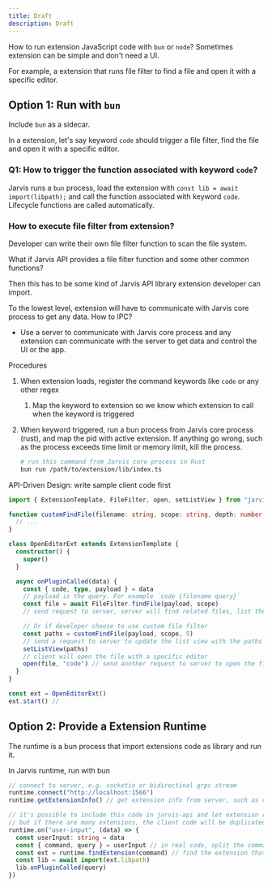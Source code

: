 ```yaml
---
title: Draft
description: Draft
---
```


How to run extension JavaScript code with `bun` or `node`? Sometimes extension can be simple and don't need a UI.

For example, a extension that runs file filter to find a file and open it with a specific editor.

## Option 1: Run with `bun`

Include `bun` as a sidecar.

In a extension, let's say keyword `code` should trigger a file filter, find the file and open it with a specific editor.

### Q1: How to trigger the function associated with keyword `code`?

Jarvis runs a `bun` process, load the extension with `const lib = await import(libpath);` and call the function associated with keyword `code`. Lifecycle functions are called automatically.

### How to execute file filter from extension?

Developer can write their own file filter function to scan the file system.

What if Jarvis API provides a file filter function and some other common functions?

Then this has to be some kind of Jarvis API library extension developer can import.

To the lowest level, extension will have to communicate with Jarvis core process to get any data. How to IPC?

- Use a server to communicate with Jarvis core process and any extension can communicate with the server to get data and control the UI or the app.

Procedures

1. When extension loads, register the command keywords like `code` or any other regex
   1. Map the keyword to extension so we know which extension to call when the keyword is triggered
2. When keyword triggered, run a bun process from Jarvis core process (rust), and map the pid with active extension. If anything go wrong, such as the process exceeds time limit or memory limit, kill the process.

   ```bash
   # run this command from Jarvis core process in Rust
   bun run /path/to/extension/lib/index.ts
   ```

API-Driven Design: write sample client code first

```ts title="extension/lib/index.js"
import { ExtensionTemplate, FileFilter, open, setListView } from "jarvis-api"

function customFindFile(filename: string, scope: string, depth: number = 5) {
  // ...
}

class OpenEditorExt extends ExtensionTemplate {
  constructor() {
    super()
  }

  async onPluginCalled(data) {
    const { code, type, payload } = data
    // payload is the query. For example `code {filename query}`
    const file = await FileFilter.findFile(payload, scope)
    // send request to server, server will find related files, list them, when user select a file from list view, server will send the file path to the client

    // Or if developer choose to use custom file filter
    const paths = customFindFile(payload, scope, 5)
    // send a request to server to update the list view with the paths
    setListView(paths)
    // client will open the file with a specific editor
    open(file, "code") // send another request to server to open the file with a specific app
  }
}

const ext = OpenEditorExt()
ext.start() //
```

## Option 2: Provide a Extension Runtime

The runtime is a bun process that import extensions code as library and run it.

In Jarvis runtime, run with bun

```ts
// connect to server, e.g. socketio or bidirectinal grpc stream
runtime.connect("http://localhost:1566")
runtime.getExtensionInfo() // get extension info from server, such as command keywords, etc.

// it's possible to include this code in jarvis-api and let extension run this client to connect with server
// but if there are many extensions, the client code will be duplicated in each extension (e.g. socketio client lib duplicated many times)
runtime.on("user-input", (data) => {
  const userInput: string = data
  const { command, query } = userInput // in real code, split the command and query, command is the first word (trigger word), query is the rest
  const ext = runtime.findExtension(command) // find the extension that has the command
  const lib = await import(ext.libpath)
  lib.onPluginCalled(query)
})
```
